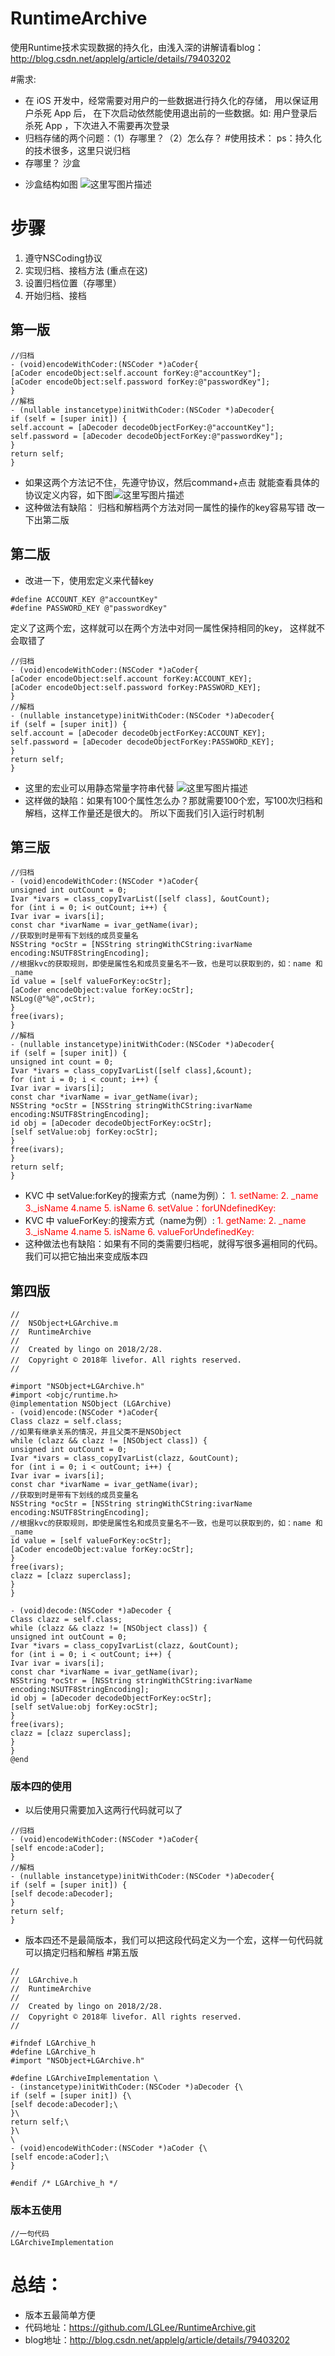 # RuntimeArchive
使用Runtime技术实现数据的持久化，由浅入深的讲解请看blog：http://blog.csdn.net/applelg/article/details/79403202

#需求:
* 在 iOS 开发中，经常需要对用户的一些数据进行持久化的存储， 用以保证用户杀死 App 后， 在下次启动依然能使用退出前的一些数据。如: 用户登录后杀死 App ，下次进入不需要再次登录
* 归档存储的两个问题：（1）存哪里？（2）怎么存？
#使用技术：
ps：持久化的技术很多，这里只说归档
* 存哪里？ 沙盒
- 沙盒结构如图
![这里写图片描述](http://img.blog.csdn.net/20180228160915696?watermark/2/text/aHR0cDovL2Jsb2cuY3Nkbi5uZXQvYXBwbGVMZw==/font/5a6L5L2T/fontsize/400/fill/I0JBQkFCMA==/dissolve/70)
# 步骤
1. 遵守NSCoding协议
2. 实现归档、接档方法  (重点在这)
3. 设置归档位置（存哪里）
4. 开始归档、接档
## 第一版

```
//归档
- (void)encodeWithCoder:(NSCoder *)aCoder{
[aCoder encodeObject:self.account forKey:@"accountKey"];
[aCoder encodeObject:self.password forKey:@"passwordKey"];
}
//解档
- (nullable instancetype)initWithCoder:(NSCoder *)aDecoder{
if (self = [super init]) {
self.account = [aDecoder decodeObjectForKey:@"accountKey"];
self.password = [aDecoder decodeObjectForKey:@"passwordKey"];
}
return self;
}
```
* 如果这两个方法记不住，先遵守协议，然后command+点击 就能查看具体的协议定义内容，如下图![这里写图片描述](http://img.blog.csdn.net/20180228162014421?watermark/2/text/aHR0cDovL2Jsb2cuY3Nkbi5uZXQvYXBwbGVMZw==/font/5a6L5L2T/fontsize/400/fill/I0JBQkFCMA==/dissolve/70)
* 这种做法有缺陷： 归档和解档两个方法对同一属性的操作的key容易写错
改一下出第二版
## 第二版
* 改进一下，使用宏定义来代替key

```
#define ACCOUNT_KEY @"accountKey"
#define PASSWORD_KEY @"passwordKey"
```
定义了这两个宏，这样就可以在两个方法中对同一属性保持相同的key， 这样就不会取错了

```
//归档
- (void)encodeWithCoder:(NSCoder *)aCoder{
[aCoder encodeObject:self.account forKey:ACCOUNT_KEY];
[aCoder encodeObject:self.password forKey:PASSWORD_KEY];
}
//解档
- (nullable instancetype)initWithCoder:(NSCoder *)aDecoder{
if (self = [super init]) {
self.account = [aDecoder decodeObjectForKey:ACCOUNT_KEY];
self.password = [aDecoder decodeObjectForKey:PASSWORD_KEY];
}
return self;
}

```
* 这里的宏业可以用静态常量字符串代替
![这里写图片描述](http://img.blog.csdn.net/20180228163014475?watermark/2/text/aHR0cDovL2Jsb2cuY3Nkbi5uZXQvYXBwbGVMZw==/font/5a6L5L2T/fontsize/400/fill/I0JBQkFCMA==/dissolve/70)
* 这样做的缺陷：如果有100个属性怎么办？那就需要100个宏，写100次归档和解档，这样工作量还是很大的。 所以下面我们引入运行时机制
## 第三版

```
//归档
- (void)encodeWithCoder:(NSCoder *)aCoder{
unsigned int outCount = 0;
Ivar *ivars = class_copyIvarList([self class], &outCount);
for (int i = 0; i< outCount; i++) {
Ivar ivar = ivars[i];
const char *ivarName = ivar_getName(ivar);
//获取到时是带有下划线的成员变量名
NSString *ocStr = [NSString stringWithCString:ivarName encoding:NSUTF8StringEncoding];
//根据kvc的获取规则，即使是属性名和成员变量名不一致，也是可以获取到的，如：name 和 _name
id value = [self valueForKey:ocStr];
[aCoder encodeObject:value forKey:ocStr];
NSLog(@"%@",ocStr);
}
free(ivars);
}
//解档
- (nullable instancetype)initWithCoder:(NSCoder *)aDecoder{
if (self = [super init]) {
unsigned int count = 0;
Ivar *ivars = class_copyIvarList([self class],&count);
for (int i = 0; i < count; i++) {
Ivar ivar = ivars[i];
const char *ivarName = ivar_getName(ivar);
NSString *ocStr = [NSString stringWithCString:ivarName encoding:NSUTF8StringEncoding];
id obj = [aDecoder decodeObjectForKey:ocStr];
[self setValue:obj forKey:ocStr];
}
free(ivars);
}
return self;
}

```
* KVC 中  setValue:forKey的搜索方式（name为例）：
<font color = red>1. setName: 2. _name  3._isName 4.name 5. isName   6. setValue：forUNdefinedKey:</font>
* KVC 中 valueForKey:的搜索方式（name为例）:
<font color = red>1. getName: 2. _name  3._isName 4.name 5. isName 6. valueForUndefinedKey:</font>
* 这种做法也有缺陷：如果有不同的类需要归档呢，就得写很多遍相同的代码。我们可以把它抽出来变成版本四

## 第四版

```
//
//  NSObject+LGArchive.m
//  RuntimeArchive
//
//  Created by lingo on 2018/2/28.
//  Copyright © 2018年 livefor. All rights reserved.
//

#import "NSObject+LGArchive.h"
#import <objc/runtime.h>
@implementation NSObject (LGArchive)
- (void)encode:(NSCoder *)aCoder{
Class clazz = self.class;
//如果有继承关系的情况，并且父类不是NSObject
while (clazz && clazz != [NSObject class]) {
unsigned int outCount = 0;
Ivar *ivars = class_copyIvarList(clazz, &outCount);
for (int i = 0; i < outCount; i++) {
Ivar ivar = ivars[i];
const char *ivarName = ivar_getName(ivar);
//获取到时是带有下划线的成员变量名
NSString *ocStr = [NSString stringWithCString:ivarName encoding:NSUTF8StringEncoding];
//根据kvc的获取规则，即使是属性名和成员变量名不一致，也是可以获取到的，如：name 和 _name
id value = [self valueForKey:ocStr];
[aCoder encodeObject:value forKey:ocStr];
}
free(ivars);
clazz = [clazz superclass];
}
}

- (void)decode:(NSCoder *)aDecoder {
Class clazz = self.class;
while (clazz && clazz != [NSObject class]) {
unsigned int outCount = 0;
Ivar *ivars = class_copyIvarList(clazz, &outCount);
for (int i = 0; i < outCount; i++) {
Ivar ivar = ivars[i];
const char *ivarName = ivar_getName(ivar);
NSString *ocStr = [NSString stringWithCString:ivarName encoding:NSUTF8StringEncoding];
id obj = [aDecoder decodeObjectForKey:ocStr];
[self setValue:obj forKey:ocStr];
}
free(ivars);
clazz = [clazz superclass];
}
}
@end
```
### 版本四的使用
* 以后使用只需要加入这两行代码就可以了
```
//归档
- (void)encodeWithCoder:(NSCoder *)aCoder{
[self encode:aCoder];
}
//解档
- (nullable instancetype)initWithCoder:(NSCoder *)aDecoder{
if (self = [super init]) {
[self decode:aDecoder];
}
return self;
}
```
* 版本四还不是最简版本，我们可以把这段代码定义为一个宏，这样一句代码就可以搞定归档和解档
#第五版

```
//
//  LGArchive.h
//  RuntimeArchive
//
//  Created by lingo on 2018/2/28.
//  Copyright © 2018年 livefor. All rights reserved.
//

#ifndef LGArchive_h
#define LGArchive_h
#import "NSObject+LGArchive.h"

#define LGArchiveImplementation \
- (instancetype)initWithCoder:(NSCoder *)aDecoder {\
if (self = [super init]) {\
[self decode:aDecoder];\
}\
return self;\
}\
\
- (void)encodeWithCoder:(NSCoder *)aCoder {\
[self encode:aCoder];\
}

#endif /* LGArchive_h */
```
### 版本五使用

```
//一句代码
LGArchiveImplementation
```
# 总结：
* 版本五最简单方便
* 代码地址：https://github.com/LGLee/RuntimeArchive.git
* blog地址：http://blog.csdn.net/applelg/article/details/79403202

